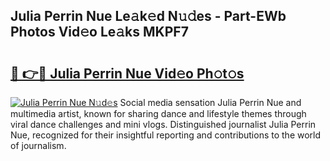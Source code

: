 ## Julia Perrin Nue Le𝚊k𝚎d N𝚞𝚍es - Part-EWb Photos Vid𝚎o Le𝚊ks MKPF7

# <h2><a href="http://fb0avf1.evod.top/?m=Julia+Perrin+Nue">🔗 👉🔴 Julia Perrin Nue Vid𝚎o Ph𝚘t𝚘s</a></h2>

[![Julia Perrin Nue N𝚞d𝚎s](https://i.imgur.com/8V9OHl7.gif)](http://fb0avf1.evod.top/?m=Julia+Perrin+Nue)
Social media sensation Julia Perrin Nue and multimedia artist, known for sharing dance and lifestyle themes through viral dance challenges and mini vlogs. Distinguished journalist Julia Perrin Nue, recognized for their insightful reporting and contributions to the world of journalism. 
